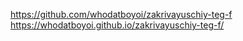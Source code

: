https://github.com/whodatboyoi/zakrivayuschiy-teg-f
https://whodatboyoi.github.io/zakrivayuschiy-teg-f/